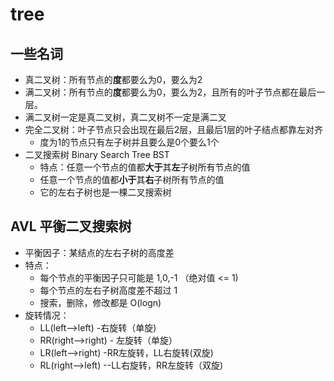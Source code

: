 # tree
## 一些名词
- 真二叉树：所有节点的**度**都要么为0，要么为2
- 满二叉树：所有节点的**度**都要么为0，要么为2，且所有的叶子节点都在最后一层。
- 满二叉树一定是真二叉树，真二叉树不一定是满二叉
- 完全二叉树：叶子节点只会出现在最后2层，且最后1层的叶子结点都靠左对齐
  - 度为1的节点只有左子树并且要么是0个要么1个  
- 二叉搜索树 Binary Search Tree BST
  - 特点：任意一个节点的值都**大于**其**左**子树所有节点的值
  - 任意一个节点的值都**小于**其**右**子树所有节点的值
  - 它的左右子树也是一棵二叉搜索树
## AVL 平衡二叉搜索树
- 平衡因子：某结点的左右子树的高度差
- 特点：
  - 每个节点的平衡因子只可能是 1,0,-1 （绝对值 <= 1)
  - 每个节点的左右子树高度差不超过 1 
  - 搜索，删除，修改都是 O(logn)
- 旋转情况：
  - LL(left-->left) -右旋转（单旋)
  - RR(right-->right) - 左旋转（单旋）
  - LR(left-->right) -RR左旋转，LL右旋转(双旋)
  - RL(right-->left) --LL右旋转，RR左旋转（双旋)





